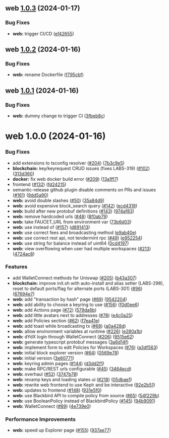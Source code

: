 ## web [1.0.3](https://github.com/qredo/fusionchain/compare/web@1.0.2...web@1.0.3) (2024-01-17)


### Bug Fixes

* **web:** trigger CI/CD ([ef42655](https://github.com/qredo/fusionchain/commit/ef42655576bcb6f39ccc3bdd2c875cb421749937))

## web [1.0.2](https://github.com/qredo/fusionchain/compare/web@1.0.1...web@1.0.2) (2024-01-16)


### Bug Fixes

* **web:** rename Dockerfile ([f795cbf](https://github.com/qredo/fusionchain/commit/f795cbf47a2186575c11c4b7f09f4fe824587ad4))

## web [1.0.1](https://github.com/qredo/fusionchain/compare/web@1.0.0...web@1.0.1) (2024-01-16)


### Bug Fixes

* **web:** dummy change to trigger CI ([3fbeb8c](https://github.com/qredo/fusionchain/commit/3fbeb8cea6d9b10aef2425cc520a1056d6daf9aa))

# web 1.0.0 (2024-01-16)


### Bug Fixes

* add extensions to tsconfig resolver ([#204](https://github.com/qredo/fusionchain/issues/204)) ([7b3c9e5](https://github.com/qredo/fusionchain/commit/7b3c9e51531b18dfc365441855df0ab26b4b113e))
* **blockchain:** key/keyrequest CRUD issues (fixes LABS-319) ([#102](https://github.com/qredo/fusionchain/issues/102)) ([313d360](https://github.com/qredo/fusionchain/commit/313d36057ca5e6f59ff5d84df81c47c14fe01af7))
* **docker:** fix web docker build error ([#209](https://github.com/qredo/fusionchain/issues/209)) ([13a1ff7](https://github.com/qredo/fusionchain/commit/13a1ff79050d2aac56373e89cff719f81ef86c37))
* frontend ([#132](https://github.com/qredo/fusionchain/issues/132)) ([fd24215](https://github.com/qredo/fusionchain/commit/fd24215dfb76e7f0a222d30d9473300bcea4ff42))
* semantic-release github plugin disable comments on PRs and issues ([#161](https://github.com/qredo/fusionchain/issues/161)) ([9dd5a90](https://github.com/qredo/fusionchain/commit/9dd5a90baf619f2160468d3483db8ffb45c6d80a))
* **web:** avoid double slashes ([#50](https://github.com/qredo/fusionchain/issues/50)) ([35a84d9](https://github.com/qredo/fusionchain/commit/35a84d96689282038966ef4994bb4aa1c3a0cf47))
* **web:** avoid expensive block_search query ([#142](https://github.com/qredo/fusionchain/issues/142)) ([ecd4319](https://github.com/qredo/fusionchain/commit/ecd43195262b57c56fa89f56ea2466e0f733bc2a))
* **web:** build after new protobuf definitions ([#143](https://github.com/qredo/fusionchain/issues/143)) ([974af83](https://github.com/qredo/fusionchain/commit/974af83f256e49f290f9d4fcaa301e068c7521be))
* **web:** remove hardcoded urls ([#48](https://github.com/qredo/fusionchain/issues/48)) ([8f0ab79](https://github.com/qredo/fusionchain/commit/8f0ab79a2d507f3fdd9f027222339a8d5fd0906d))
* **web:** take FAUCET_URL from environment var ([73b6d03](https://github.com/qredo/fusionchain/commit/73b6d037f2a3700d56e597fda8fb7c76e2482e23))
* **web:** use <Link> instead of <a> ([#157](https://github.com/qredo/fusionchain/issues/157)) ([d891413](https://github.com/qredo/fusionchain/commit/d891413569c574e3967650b690493d2813054026))
* **web:** use correct fees and broadcasting method ([e9ab40e](https://github.com/qredo/fusionchain/commit/e9ab40ef0267fcbd3478a9cabfbc66b65329f462))
* **web:** use correct rest api, not tendermint rpc ([#49](https://github.com/qredo/fusionchain/issues/49)) ([e952254](https://github.com/qredo/fusionchain/commit/e952254830293c93035aadaa19c35d604deac4e2))
* **web:** use string for balance instead of uint64 ([0cd4197](https://github.com/qredo/fusionchain/commit/0cd41971eb092be8e4c16779777a09ce2b21ffae))
* **web:** view overflowing when user had multiple workspaces ([#213](https://github.com/qredo/fusionchain/issues/213)) ([4724ac8](https://github.com/qredo/fusionchain/commit/4724ac86daf7d3b665ee46fe0bb879f5946bd8a6))


### Features

* add WalletConnect methods for Uniswap ([#205](https://github.com/qredo/fusionchain/issues/205)) ([b43a307](https://github.com/qredo/fusionchain/commit/b43a307ee728ce9043ed03e51a9528394d48c4ca))
* **blockchain:** improve init.sh with auto-install and alias setter (LABS-298), reset to default ports/flag for alternate ports (LABS-301) ([#96](https://github.com/qredo/fusionchain/issues/96)) ([67694e7](https://github.com/qredo/fusionchain/commit/67694e7218ae8c9e10716a3cf9e2792b00611997))
* **web:** add "transaction by hash" page ([#69](https://github.com/qredo/fusionchain/issues/69)) ([9542204](https://github.com/qredo/fusionchain/commit/9542204be987f304cdc8fdb085641590bf6e9724))
* **web:** add ability to choose a keyring to use ([#156](https://github.com/qredo/fusionchain/issues/156)) ([f0d0ee6](https://github.com/qredo/fusionchain/commit/f0d0ee6e5f8d67fcd6831336afe99888bc85c739))
* **web:** add Actions page ([#72](https://github.com/qredo/fusionchain/issues/72)) ([579da6b](https://github.com/qredo/fusionchain/commit/579da6b70db180edeb2864e9c47a9643547d48af))
* **web:** add little avatars next to addresses ([#78](https://github.com/qredo/fusionchain/issues/78)) ([e4c0a25](https://github.com/qredo/fusionchain/commit/e4c0a250461069e6c5da29e1df48ed03f849a82d))
* **web:** add Policies section ([#62](https://github.com/qredo/fusionchain/issues/62)) ([f7ea41e](https://github.com/qredo/fusionchain/commit/f7ea41e1b43036d351bd7eca419f0673e52f7d07))
* **web:** add toast while broadcasting tx ([#68](https://github.com/qredo/fusionchain/issues/68)) ([a0a428d](https://github.com/qredo/fusionchain/commit/a0a428dbdce059e65fe55db335fbeab2cd4a20ea))
* **web:** allow environment variables at runtime ([#226](https://github.com/qredo/fusionchain/issues/226)) ([e280a1b](https://github.com/qredo/fusionchain/commit/e280a1b6380951dd1385ae1e46795c00940e8e4c))
* **web:** dYdX login through WalletConnect ([#206](https://github.com/qredo/fusionchain/issues/206)) ([9515e62](https://github.com/qredo/fusionchain/commit/9515e623bb2a3793cee017afef81f8b0d14de779))
* **web:** generate typescript protobuf messages ([3a6d14f](https://github.com/qredo/fusionchain/commit/3a6d14fa4b6c0cce07718bb6a39b9e869ca1e215))
* **web:** implement form to edit Policies for Workspaces ([#76](https://github.com/qredo/fusionchain/issues/76)) ([a3df563](https://github.com/qredo/fusionchain/commit/a3df563d0baef7a13d02f799d60e49e6fb850b36))
* **web:** initial block explorer version ([#64](https://github.com/qredo/fusionchain/issues/64)) ([0569e78](https://github.com/qredo/fusionchain/commit/0569e78b2bed97c59da7d811ecc39b39f2a093d7))
* **web:** initial version ([3e60771](https://github.com/qredo/fusionchain/commit/3e60771795f924aaab0bd70c037e34df4a60d5f1))
* **web:** keyring admin pages ([#144](https://github.com/qredo/fusionchain/issues/144)) ([d3dd2f1](https://github.com/qredo/fusionchain/commit/d3dd2f1e71d2c52b7035a25884a0d868ed5fb417))
* **web:** make RPC/REST urls configurable ([#45](https://github.com/qredo/fusionchain/issues/45)) ([3464ecd](https://github.com/qredo/fusionchain/commit/3464ecdaf5fa1aa3c9510c3fdcfa332bb677592e))
* **web:** overhaul ([#52](https://github.com/qredo/fusionchain/issues/52)) ([3747b78](https://github.com/qredo/fusionchain/commit/3747b781bb168b269c1f36c8cf0ae694eef1e858))
* **web:** revamp keys and loading states ui ([#218](https://github.com/qredo/fusionchain/issues/218)) ([05dbae1](https://github.com/qredo/fusionchain/commit/05dbae1013398d77c2191da5aeb3fbe44776b09b))
* **web:** rewrite web frontend to use Keplr and be interactive ([92e2b51](https://github.com/qredo/fusionchain/commit/92e2b510cf0c4bc79fff3b414644fac194d823b0))
* **web:** updates to frontend ([#148](https://github.com/qredo/fusionchain/issues/148)) ([931e5f0](https://github.com/qredo/fusionchain/commit/931e5f08d4a45ddbd4767ee2cf5a003fd52d2e57))
* **web:** use Blackbird API to compile policy from source ([#65](https://github.com/qredo/fusionchain/issues/65)) ([54f229b](https://github.com/qredo/fusionchain/commit/54f229b4c535b5ad46ddcc9d05060092b1a91faa))
* **web:** use BooleanPolicy instead of BlackbirdPolicy ([#145](https://github.com/qredo/fusionchain/issues/145)) ([94b9091](https://github.com/qredo/fusionchain/commit/94b9091021312c6ff4849101e1e4cf4763175c75))
* **web:** WalletConnect ([#89](https://github.com/qredo/fusionchain/issues/89)) ([4e739e0](https://github.com/qredo/fusionchain/commit/4e739e0036aeea9d8cfd70f533940f1aafa0006f))


### Performance Improvements

* **web:** speed up Explorer page ([#155](https://github.com/qredo/fusionchain/issues/155)) ([937ae77](https://github.com/qredo/fusionchain/commit/937ae77b8c41c2b2dca16fee99c8a421dc0f06ff))
